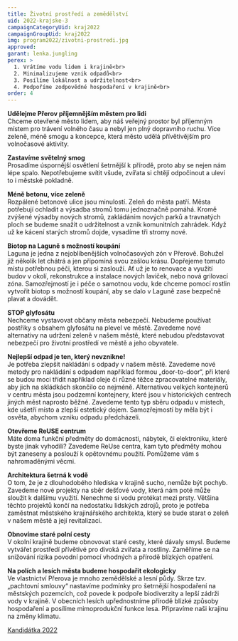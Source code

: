 ```yaml
---
title: Životní prostředí a zemědělství
uid: 2022-krajske-3
campaignCategoryUid: kraj2022
campaignGroupUid: kraj2022
img: program2022/zivotni-prostredi.jpg
approved:
garant: lenka.jungling
perex: >
  1. Vrátíme vodu lidem i krajině<br>
  2. Minimalizujeme vznik odpadů<br>
  3. Posílíme lokálnost a udržitelnost<br>
  4. Podpoříme zodpovědné hospodaření v krajině<br>
order: 4
---
```


**Udělejme Přerov příjemnějším městem pro lidi** <br>
Chceme otevřené město lidem, aby náš veřejný prostor byl příjemným místem pro trávení volného času  a nebyl jen plný dopravního ruchu. Více zeleně, méně smogu a koncepce, která město udělá přívětivějším pro volnočasové aktivity. 
 
**Zastavíme světelný smog** <br>
Prosadíme úspornější osvětlení šetrnější k přírodě, proto aby se nejen nám lépe spalo. Nepotřebujeme svítit všude, zvířata si chtějí odpočinout a uleví to i městské pokladně. 
 
**Méně betonu, více zeleně** <br>
Rozpálené betonové ulice jsou minulostí. Zeleň do města patří. Města potřebují ochladit a výsadba stromů tomu jednoznačně pomáhá. Kromě zvýšené výsadby nových stromů, zakládáním nových parků a travnatých ploch se budeme snažit o udržitelnost a vznik komunitních zahrádek. Když už ke kácení starých stromů dojde, vysadíme tři stromy nové. 
 
**Biotop na Laguně s možností koupání** <br>
Laguna je jedna z nejoblíbenějších volnočasových zón v Přerově. Bohužel již několik let chátrá a jen připomíná svou zašlou krásu. Dopřejeme tomuto místu potřebnou péči, kterou si zaslouží. Ať už je to renovace a využití budov v okolí, rekonstrukce a instalace nových laviček, nebo nová grilovací zóna. Samozřejmostí je i péče o samotnou vodu, kde chceme pomocí rostlin vytvořit biotop s možností koupání, aby se dalo v Laguně zase bezpečně plavat a dovádět.
 
**STOP glyfosátu** <br>
Nechceme vystavovat občany města nebezpečí. Nebudeme používat postřiky s obsahem glyfosátu na plevel ve městě. Zavedeme nové alternativy na udržení zeleně v našem městě, které nebudou představovat nebezpečí pro životní prostředí ve městě a jeho obyvatele. 
 
**Nejlepší odpad je ten, který nevznikne!** <br>
Je potřeba zlepšit nakládání s odpady v našem městě. Zavedeme nové metody pro nakládání s odpadem například formou „door-to-door“, při které se budou moci třídit například oleje či různé těžce zpracovatelné materiály, aby jich na skládkách skončilo co nejméně. Alternativou velkých kontejnerů v centru města jsou podzemní kontejnery, které jsou v historických centrech jiných měst naprosto běžné. Zavedeme tento typ sběru odpadu v místech, kde ušetří místo a zlepší estetický dojem. Samozřejmostí by měla být i osvěta, abychom vzniku odpadu předcházeli.
 
**Otevřeme ReUSE centrum** <br>
Máte doma funkční předměty do domácnosti, nábytek, či elektroniku, které byste jinak vyhodili? Zavedeme ReUse centra, kam tyto předměty mohou být zaneseny a poslouží k opětovnému použití. Pomůžeme vám s nahromaděnými věcmi.
 
**Architektura šetrná k vodě** <br>
O tom, že je z dlouhodobého hlediska v krajině sucho, nemůže být pochyb. Zavedeme nové projekty na sběr dešťové vody, která nám poté může sloužit k dalšímu využití. Nenechme si vodu protékat mezi prsty. Většina těchto projektů končí na nedostatku lidských zdrojů, proto je potřeba zaměstnat městského krajinářského architekta, který se bude starat o zeleň v našem městě a její revitalizaci. 

**Obnovíme staré polní cesty** <br>
V okolní krajině budeme obnovovat staré cesty, které dávaly smysl. Budeme vytvářet prostředí přívětivé pro divoká zvířata a rostliny. Zaměříme se na snižování rizika povodní pomocí vhodných a přírodě blízkých opatření. 
 
**Na polích a lesích města budeme hospodařit ekologicky** <br>
Ve vlastnictví Přerova je mnoho zemědělské a lesní půdy. Skrze tzv. „pachtovní smlouvy“ nastavíme podmínky pro šetrnější hospodaření na městských pozemcích, což povede k podpoře biodiverzity a lepší zádrži vody v krajině. V obecních lesích upřednostníme přírodě blízké způsoby hospodaření a posílíme mimoprodukční funkce lesa. Připravíme naši krajinu na změny klimatu.


[Kandidátka 2022](/volby-2022/)

